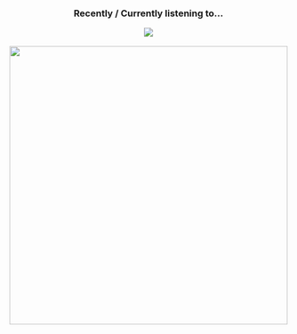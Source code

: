 <div align="center" text-align='center'>
  <h3>Recently / Currently listening to...</h3>
  <a href="https://open.spotify.com/user/r7ewxyzhfaehd0nli8rvnklts">
    <img align="center" src="https://dickeyy.vercel.app/api/spotify?background_color=282a36&border_color=none" />
  </a>
  <br/><br/>
  <a href="https://ko-fi.com/dickey">
    <img align="center" src="https://storage.ko-fi.com/cdn/brandasset/kofi_button_stroke.png?" width="500px" />
  </a>
  <br/><br/>

</div>
